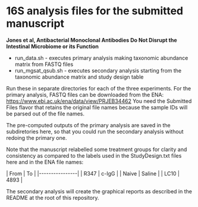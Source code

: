 # 16S analysis files for the submitted manuscript

**Jones et al, Antibacterial Monoclonal Antibodies Do Not Disrupt the Intestinal Microbiome or its Function**

- run_data.sh - executes primary analysis making taxonomic abundance 
  matrix from FASTQ files
- run_mgsat_qsub.sh - executes secondary analysis starting from the
  taxonomic abundance matrix and study design table

Run these in separate directories for each of the three experiments.
For the primary analysis, FASTQ files can be downloaded from the ENA: 
https://www.ebi.ac.uk/ena/data/view/PRJEB34462
You need the Submitted Files flavor that retains the original file names
because the sample IDs will be parsed out of the file names.

The pre-computed outputs of the primary analysis are saved in the subdiretories
here, so that you could run the secondary analysis without redoing the primary
one.

Note that the manuscript relabelled some treatment groups for clarity and 
consistency as compared to the labels used in the StudyDesign.txt files here
and in the ENA file names:

| From  | To     |
|----------------|
| R347  | c-IgG  |
| Naive | Saline |
| LC10  | 4893   |

The secondary analysis will create the graphical reports as described
in the README at the root of this repository.

